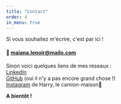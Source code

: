 ```yaml
---
title: "Contact"
order: 4
in_menu: true
---
```

Si vous souhaitez m'écrire, c'est par ici !
#### 📨 maiana.lenoir@mailo.com


Sinon voici quelques liens de mes réseaux :  
[LinkedIn](https://www.linkedin.com/in/maiana-lenoir-08a72012a/)  
[GitHub](https://github.com/Maiana8L) (oui il n'y a pas encore grand chose !)  
[Instagram](https://www.instagram.com/mana_spirit/) de Harry, le camion-maison🚚



**A bientôt !** 